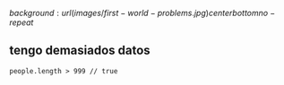 $background: url(images/first-world-problems.jpg) center bottom no-repeat$

## tengo demasiados datos

```
people.length > 999 // true
```